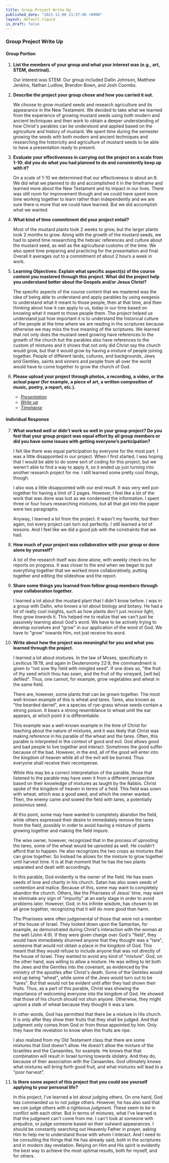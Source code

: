 ```yaml
---
title: Group Project Write-Up
published_date: "2021-12-06 21:57:06 +0000"
layout: default.liquid
is_draft: false
---
```

### Group Project Write Up

#### Group Portion

1. **List the members of your group and what your interest was (e.g., art, STEM,
   doctrinal).**
   
   Our interest was STEM. Our group included Dallin Johnson, Matthew Jenkins,
   Nathan Ludlow, Brendon Bown, and Josh Coombs.


2. **Describe the project your group chose and how you carried it out.**
   
   We choose to grow mustard seeds and research agriculture and its appearance
   in the New Testament. We decided to take what we learned from the experience
   of growing mustard seeds using both modern and ancient techniques and then
   work to obtain a deeper understanding of how Christ's parables can be
   understood and applied based on the agriculture and history of mustard. We
   spent time during the semester growing the seeds with both modern and ancient
   techniques and researching the historicity and agriculture of mustard seeds
   to be able to have a presentation ready to present.


3. **Evaluate your effectiveness in carrying out the project on a scale from
   1-10: did you do what you had planned to do and consistently keep up with
   it?**
   
   On a scale of 1-10 we determined that our effectiveness is about an 8. We did
   what we planned to do and accomplished it in the timeframe and learned more
   about the New Testament and its impact in our lives. There was still room for
   improvement though and we could have spent more time working together to
   learn rather than independently and we are sure there is more that we could
   have learned. But we did accomplish what we wanted.


4. **What kind of time commitment did your project entail?**
   
   Most of the mustard plants took 2 weeks to grow, but the larger plants took 2
   months to grow. Along with the growth of the mustard seeds, we had to spend
   time researching the hebraic references and culture about the mustard seed,
   as well as the agricultural customs of the time. We also spent time preparing
   and practicing for the presentation and final. Overall it averages out to a
   commitment of about 2 hours a week in work.


5. **Learning Objectives: Explain what specific aspect(s) of the course content
   you mastered through this project. What did the project help you understand
   better about the Gospels and/or Jesus Christ?**
   
   The specific aspects of the course content that we mastered was the idea of
   being able to understand and apply parables by using exegesis to understand
   what it meant to those people, then at that time, and then thinking about how
   it can apply to us, today in our time based on knowing what it meant to those
   people them. The project helped us understand just how important it is to
   understand the historical culture of the people at the time where we are
   reading in the scriptures because otherwise we may miss the true meaning of
   the scriptures. We learned that not only does the mustard seed growing have
   references to the growth of the church but the parables also have references
   to the custom of mixtures and it shows that not only did Christ say the
   church would grow, but that it would grow by having a mixture of people
   joining together. People of different lands, cultures, and backgrounds, Jews
   and Gentiles, saints and sinners and people from all over the world would
   have to come together to grow the church of God.


6. **Please upload your project through photos, a recording, a video, or the
   actual paper (for example, a piece of art, a written composition of music,
   poetry, a report, etc.).**
   
   * [*Presentation*](https://docs.google.com/presentation/d/1a7ZQ4xT-wydK2J49x2gZK7ypCWv7d-mOzav0E8k9sHw/edit?usp=sharing)
   * [*Write up*](https://docs.google.com/document/d/1fy-IXby4JqMY72xXB_Fa7VsFy7qL1Ey5/edit?usp=sharing&ouid=107720428140150614444&rtpof=true&sd=true)
   * [*Timelapse*](https://drive.google.com/file/d/1OCukYn6Ow3Ci0GFymcGkzv-XCRy-6__X/view?usp=sharing)

#### Individual Response

7. **What worked well or didn’t work so well in your group project? Do you feel
   that your group project was equal effort by all group members or did you have
   some issues with getting everyone’s participation?**
   
   I felt like there was equal participation by everyone for the most part. I
   was a little disappointed in our project. When I first started, I was hoping
   that I would be able to do some sort of coding for this project, but we
   weren't able to find a way to apply it, so it ended up just turning into
   another research project for me. I still learned some pretty cool things,
   though.
   
   I also was a little disappointed with our end result. It was very well
   put-together for having a limit of 2 pages. However, I feel like a lot of the
   work that was done was lost as we condensed the information. I spent three or
   four hours researching mixtures, but all that got into the paper were two
   paragraphs.
   
   Anyway, I learned a lot from the project. It wasn't my favorite, but then
   again, not every project can turn out perfectly. I still learned a lot of
   lessons. And I feel like we did a good job with the constraints that we had.

8. **How much of your project was collaborative with your group or done alone by
   yourself?**
   
   A lot of the research itself was done alone, with weekly check-ins for
   reports on progress. It was closer to the end when we began to put everything
   together that we worked more collaboratively, putting together and editing
   the slideshow and the report.

9. **Share some things you learned from fellow group members through your
   collaboration together.**
   
   I learned a lot about the mustard plant that I didn't know before. I was in a
   group with Dallin, who knows a lot about biology and botany. He had a lot of
   really cool insights, such as how plants don't just *receive* light, they
   grow *towards* it. This helped me to realize that we can't just be passively
   learning about God's word. We have to be actively trying to develop ourselves
   and "grow" in our application of the word of God. We have to "grow" towards
   Him, not just receive his word.

10. **Write about how the project was meaningful for you and what you learned
    through the project.**
	
	I learned a lot about mixtures. In the law of Moses, specifically in
    Leviticus 19:19, and again in Deuteronomy 22:9, the commandment is given to
    "not sow thy field with mingled seed". If one does so, "the fruit of thy
    seed which thou has sown, and the fruit of thy vineyard, [will be]
    defiled". Thus, one cannot, for example, grow vegetables and wheat in the
    same field.

	There are, however, some plants that can be grown together. The most
    well-known example of this is wheat and tares. Tares, also known as "the
    bearded darnel", are a species of rye-grass whose seeds contain a strong
    poison. It bears a strong resemblance to wheat until the ear appears, at
    which point it is differentiable.

	This example was a well-known example in the time of Christ for teaching
    about the nature of mixtures, and it was likely that Christ was making
    reference in his parable of the wheat and the tares. Often, this parable is
    interpreted in the context of good and evil. God allows good and bad people
    to live together and interact. Sometimes the good suffer because of the
    bad. However, in the end, all of the good will enter into the kingdom of
    heaven while all of the evil will be burned. Thus everyone shall receive
    their recompense.

	While this may be a correct interpretation of the parable, those that
    listened to the parable may have seen it from a different perspective based
    on their knowledge of mixtures as taught by the Rabbis. Christ spoke of the
    kingdom of heaven in terms of a field. This field was sown with wheat, which
    was a good seed, and which the owner wanted. Then, the enemy came and sowed
    the field with tares, a potentially poisonous seed.

	At this point, some may have wanted to completely abandon the field, while
    others expressed their desire to immediately remove the tares from the
    field, possibly in order to avoid having a mixture of plants growing
    together and making the field impure.

	The wise owner, however, recognized that in the process of uprooting the
    tares, some of the wheat would be uprooted as well. He couldn't afford that
    to happen. He also recognizes the two crops as mixtures that can grow
    together. So instead he allows for the mixture to grow together until
    harvest time. It is at that moment that he has the two plants separated and
    dealt with accordingly.

	In this parable, God evidently is the owner of the field. He has sown seeds
    of love and charity in his church. Satan has also sown seeds of contention
    and malice. Because of this, some may want to completely abandon the
    church. Others, like the Pharisees of Jesus' time, may want to eliminate any
    sign of "impurity" at an early stage in order to avoid problems
    later. However, God, in his infinite wisdom, has chosen to let all grow
    together, recognizing that it will do more good than harm.

	The Pharisees were often judgemental of those that were not a member of the
    house of Israel. They looked down upon the Samaritan, for example, as
    demonstrated during Christ's interaction with the woman at the well (John
    4:9). If they were given charge over God's "field", they would have
    immediately shunned anyone that they thought was a "tare", someone that
    would not obtain a place in the kingdom of God. This meant that they would
    refuse to include anyone that was not directly of the house of Israel. They
    wanted to avoid any kind of "mixture". God, on the other hand, was willing
    to allow a mixture. He was willing to let both the Jews and the Gentiles
    into the covenant, as evidenced by the ministry of the apostles after
    Christ's death. Some of the Gentiles would end up being "wheat", while some
    of the Jews would turn out to be "tares". But that would not be evident
    until after they had shown their fruits. Thus, as a part of this parable,
    Christ was showing the importance of welcoming everyone into the kingdom of
    God. He showed that those of his church should not shun anyone. Otherwise,
    they might uproot a stalk of wheat because they thought it was a tare.

	In other words, God has permitted that there be a mixture in His church. It
    is only after they show their fruits that they shall be judged. And that
    judgment only comes from God or from those appointed by him. Only they have
    the revelation to know when the fruits are ripe.
	
	I also realized from my Old Testament class that there are some mixtures
    that God doesn't allow. He doesn't allow the mixture of the Israelites and
    the Canaanites, for example. He knows that that combination will result in
    Israel turning towards idolatry. And they do, because of their association
    with the Canaanites. God ultimately knows what mixtures will bring forth
    good fruit, and what mixtures will lead to a "poor harvest".


11. **Is there some aspect of this project that you could see yourself applying
    to your personal life?**
    
	In this project, I've learned a lot about judging others. On one hand, God
    has commanded us to not judge others. However, he has also said that we
    *can* judge others *with a righteous judgment*. These seem to be in conflict
    with each other. But in terms of mixtures, what I've learned is that the
    judgment can't come from me. I can't look at someone with prejudice, or
    judge someone based on their outward appearances. I should be constantly
    searching out Heavenly Father in prayer, asking Him to help me to understand
    those with whom I interact. And I need to be consulting the things that He
    has already said, both in the scriptures and in modern day
    revelation. Relying on Him and His spirit is evidently the best way to
    achieve the most optimal results, both for myself, and for others.
